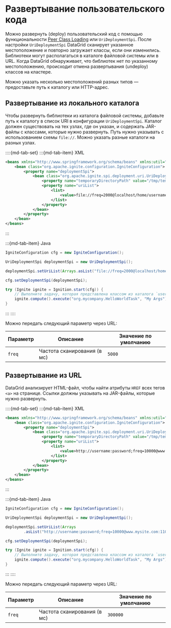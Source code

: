 # Развертывание пользовательского кода

Можно развернуть (deploy) пользовательский код с помощью функциональности [Peer Class Loading](peer_class_loading.md) или `UriDeploymentSpi`. После настройки `UriDeploymentSpi` DataGrid сканирует указанное местоположение и повторно загружает классы, если они изменились. Библиотеки могут располагаться в каталоге файловой системы или в URL. Когда DataGrid обнаруживает, что библиотек нет по указанному местоположению, происходит отмена развертывания (undeploy) классов на кластере.

Можно указать несколько местоположений разных типов — предоставьте путь к каталогу или HTTP-адрес.

## Развертывание из локального каталога

Чтобы развернуть библиотеки из каталога файловой системы, добавьте путь к каталогу в список URI в конфигурации `UriDeploymentSpi`. Каталог должен существовать на тех узлах, где он указан, и содержать JAR-файлы с классами, которые нужно развернуть. Путь нужно указывать с использованием схемы `file://`. Можно указать разные каталоги на разных узлах.

::::{md-tab-set}
:::{md-tab-item} XML
```xml
<beans xmlns="http://www.springframework.org/schema/beans" xmlns:util="http://www.springframework.org/schema/util" xmlns:xsi="http://www.w3.org/2001/XMLSchema-instance" xsi:schemaLocation="         http://www.springframework.org/schema/beans         http://www.springframework.org/schema/beans/spring-beans.xsd         http://www.springframework.org/schema/util         http://www.springframework.org/schema/util/spring-util.xsd">
    <bean class="org.apache.ignite.configuration.IgniteConfiguration">
        <property name="deploymentSpi">
            <bean class="org.apache.ignite.spi.deployment.uri.UriDeploymentSpi">
                <property name="temporaryDirectoryPath" value="/tmp/temp_ignite_libs"/>
                <property name="uriList">
                    <list>
                        <value>file://freq=2000@localhost/home/username/user_libs</value>
                    </list>
                </property>
            </bean>
        </property>
    </bean>
</beans>
```
:::

:::{md-tab-item} Java
```java
IgniteConfiguration cfg = new IgniteConfiguration();

UriDeploymentSpi deploymentSpi = new UriDeploymentSpi();

deploymentSpi.setUriList(Arrays.asList("file://freq=2000@localhost/home/username/user_libs"));

cfg.setDeploymentSpi(deploymentSpi);

try (Ignite ignite = Ignition.start(cfg)) {
    // Выполните задачу, которая представлена классом из каталога `user_libs`.
    ignite.compute().execute("org.mycompany.HelloWorldTask", "My Args");
}
```
:::
::::

Можно передать следующий параметр через URL:

| Параметр | Описание | Значение по умолчанию |
|---|---|---|
| `freq` | Частота сканирования (в мс) | `5000` |

## Развертывание из URL

DataGrid анализирует HTML-файл, чтобы найти атрибуты `HREF` всех тегов `<a>` на странице. Ссылки должны указывать на JAR-файлы, которые нужно развернуть.

::::{md-tab-set}
:::{md-tab-item} XML
```xml
<beans xmlns="http://www.springframework.org/schema/beans" xmlns:util="http://www.springframework.org/schema/util" xmlns:xsi="http://www.w3.org/2001/XMLSchema-instance" xsi:schemaLocation="         http://www.springframework.org/schema/beans         http://www.springframework.org/schema/beans/spring-beans.xsd         http://www.springframework.org/schema/util         http://www.springframework.org/schema/util/spring-util.xsd">
    <bean class="org.apache.ignite.configuration.IgniteConfiguration">
        <property name="deploymentSpi">
            <bean class="org.apache.ignite.spi.deployment.uri.UriDeploymentSpi">
                <property name="temporaryDirectoryPath" value="/tmp/temp_ignite_libs"/>
                <property name="uriList">
                    <list>
                        <value>http://username:password;freq=10000@www.mysite.com:110/ignite/user_libs</value>
                    </list>
                </property>
            </bean>
        </property>
    </bean>
</beans>
```
:::

:::{md-tab-item} Java
```java
IgniteConfiguration cfg = new IgniteConfiguration();

UriDeploymentSpi deploymentSpi = new UriDeploymentSpi();

deploymentSpi.setUriList(Arrays
        .asList("http://username:password;freq=10000@www.mysite.com:110/ignite/user_libs"));

cfg.setDeploymentSpi(deploymentSpi);

try (Ignite ignite = Ignition.start(cfg)) {
    // Выполните задачу, которая представлена классом из каталога `user_libs`.
    ignite.compute().execute("org.mycompany.HelloWorldTask", "My Args");
}
```
:::
::::

Можно передать следующий параметр через URL:

| Параметр | Описание | Значение по умолчанию |
|---|---|---|
| `freq` | Частота сканирования (в мс) | `300000` |